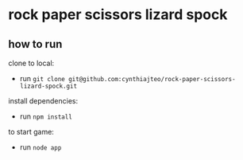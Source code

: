 # rock paper scissors lizard spock

## how to run

clone to local:

-   run `git clone git@github.com:cynthiajteo/rock-paper-scissors-lizard-spock.git`

install dependencies:

-   run `npm install`

to start game:

-   run `node app`
